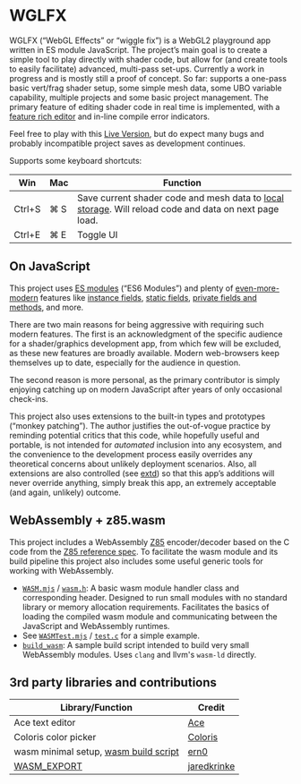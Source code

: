 # WGLFX
WGLFX (“WebGL Effects” or “wiggle fix”) is a WebGL2 playground app written in ES module JavaScript. The project’s main goal is to create a simple tool to play directly with shader code, but allow for (and create tools to easily facilitate) advanced, multi-pass set-ups. Currently a work in progress and is mostly still a proof of concept. So far: supports a one-pass basic vert/frag shader setup, some simple mesh data, some UBO variable capability, multiple projects and some basic project management. The primary feature of editing shader code in real time is implemented, with a [feature rich editor](https://ace.c9.io) and in-line compile error indicators.

Feel free to play with this [Live Version](https://tylermartin.net/wglfx), but do expect many bugs and probably incompatible project saves as development continues.

Supports some keyboard shortcuts:

| Win | Mac | Function |
| --- | --- | --- |
| Ctrl+S | ⌘ S | Save current shader code and mesh data to [local storage](https://developer.mozilla.org/en-US/docs/Web/API/Window/localStorage). Will reload code and data on next page load. |
| Ctrl+E | ⌘ E | Toggle UI |

## On JavaScript
This project uses [ES modules](https://developer.mozilla.org/en-US/docs/Web/JavaScript/Guide/Modules) (“ES6 Modules”) and plenty of [ even-more-modern](https://262.ecma-international.org/13.0/) features like [instance fields](https://developer.mozilla.org/en-US/docs/Web/JavaScript/Reference/Classes/Public_class_fields), [static fields](https://developer.mozilla.org/en-US/docs/Web/JavaScript/Reference/Classes/static), [private fields and methods](https://developer.mozilla.org/en-US/docs/Web/JavaScript/Reference/Classes/Private_properties), and more. 

There are two main reasons for being aggressive with requiring such modern features. The first is an acknowledgment of the specific audience for a shader/graphics development app, from which few will be excluded, as these new features are broadly available. Modern web-browsers keep themselves up to date, especially for the audience in question.

The second reason is more personal, as the primary contributor is simply enjoying catching up on modern JavaScript after years of only occasional check-ins.

This project also uses extensions to the built-in types and prototypes (“monkey patching”). The author justifies the out-of-vogue practice by reminding potential critics that this code, while hopefully useful and portable, is not intended for *automated* inclusion into any ecosystem, and the convenience to the development process easily overrides any theoretical concerns about unlikely deployment scenarios. Also, all extensions are also controlled (see [extd](02_DEPLOY/js/common/common-extension.mjs#L5-L13)) so that this app’s additions will never override anything, simply break this app, an extremely acceptable (and again, unlikely) outcome.

## WebAssembly + z85.wasm
This project includes a WebAssembly [Z85](https://rfc.zeromq.org/spec/32/) encoder/decoder based on the C code from the [Z85 reference spec](https://github.com/zeromq/rfc/blob/master/src/spec_32.c). To facilitate the wasm module and its build pipeline this project also includes some useful generic tools for working with WebAssembly.

- [`WASM.mjs`](02_DEPLOY/js/common/WASM.mjs) / [`wasm.h`](01_DEVELOP/wasm/wasm.h): A basic wasm module handler class and corresponding header. Designed to run small modules with no standard library or memory allocation requirements. Facilitates the basics of loading the compiled wasm module and communicating between the JavaScript and WebAssembly runtimes.
- See [`WASMTest.mjs`](02_DEPLOY/js/WASMTest.mjs) / [`test.c`](01_DEVELOP/wasm/test.c) for a simple example.
- [`build_wasm`](01_DEVELOP/wasm/build_wasm): A sample build script intended to build very small WebAssembly modules. Uses `clang` and llvm's `wasm-ld` directly.

## 3rd party libraries and contributions
| Library/Function | Credit |
| --- | --- |
| Ace text editor | [Ace](https://ace.c9.io) |
| Coloris color picker | [Coloris](https://coloris.js.org) |
| wasm minimal setup, [wasm build script](01_DEVELOP/wasm/build_wasm) | [ern0](https://github.com/ern0/howto-wasm-minimal) |
| [WASM_EXPORT](01_DEVELOP/wasm/wasm.h#L24-L26) | [jaredkrinke](https://github.com/jaredkrinke/wasm-c-string/blob/main/test/wasm-c-string-test.c) |
